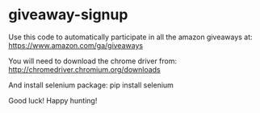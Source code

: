 # giveaway-signup
Use this code to automatically participate in all the amazon giveaways at: https://www.amazon.com/ga/giveaways

You will need to download the chrome driver from: http://chromedriver.chromium.org/downloads

And install selenium package: pip install selenium

Good luck! Happy hunting!
